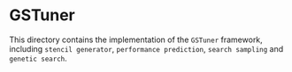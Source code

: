 # GSTuner

This directory contains the implementation of the `GSTuner` framework, including `stencil generator`, `performance prediction`, `search sampling` and `genetic search`.
